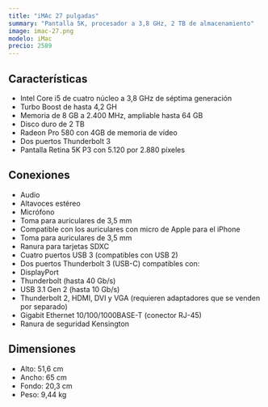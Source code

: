 ```yaml
---
title: "iMAc 27 pulgadas"
summary: "Pantalla 5K, procesador a 3,8 GHz, 2 TB de almacenamiento"
image: imac-27.png
modelo: iMac
precio: 2589
---
```


## Características

  - Intel Core i5 de cuatro núcleo a 3,8 GHz de séptima generación
  - Turbo Boost de hasta 4,2 GH
  - Memoria de 8 GB a 2.400 MHz, ampliable hasta 64 GB
  - Disco duro de 2 TB
  - Radeon Pro 580 con 4GB de memoria de vídeo
  - Dos puertos Thunderbolt 3
  - Pantalla Retina 5K P3 con 5.120 por 2.880 píxeles

## Conexiones

  - Audio
  - Altavoces estéreo
  - Micrófono
  - Toma para auriculares de 3,5 mm
  - Compatible con los auriculares con micro de Apple para el iPhone
  - Toma para auriculares de 3,5 mm
  - Ranura para tarjetas SDXC
  - Cuatro puertos USB 3 (compatibles con USB 2)
  - Dos puertos Thunderbolt 3 (USB-C) compatibles con:
  - DisplayPort
  - Thunderbolt (hasta 40 Gb/s)
  - USB 3.1 Gen 2 (hasta 10 Gb/s)
  - Thunderbolt 2, HDMI, DVI y VGA (requieren adaptadores que se venden por separado)
  - Gigabit Ethernet 10/100/1000BASE-T (conector RJ-45)
  - Ranura de seguridad Kensington

## Dimensiones

  - Alto: 51,6 cm
  - Ancho: 65 cm
  - Fondo: 20,3 cm
  - Peso: 9,44 kg
